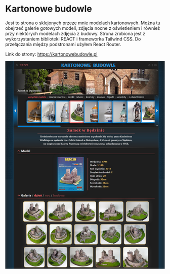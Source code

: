 # Kartonowe budowle 
Jest to strona o sklejonych przeze mnie modelach kartonowych. Można tu obejrzeć galerie gotowych modeli, zdjęcia nocne z oświetleniem i również przy niektórych modelach zdjęcia z budowy.
Strona zrobiona jest z wykorzystaniem biblioteki REACT i frameworka Tailwind CSS.
Do przełączania między podstronami użyłem React Router.

Link do strony: https://kartonowebudowle.pl

![screenshot](screenshot.jpeg)
